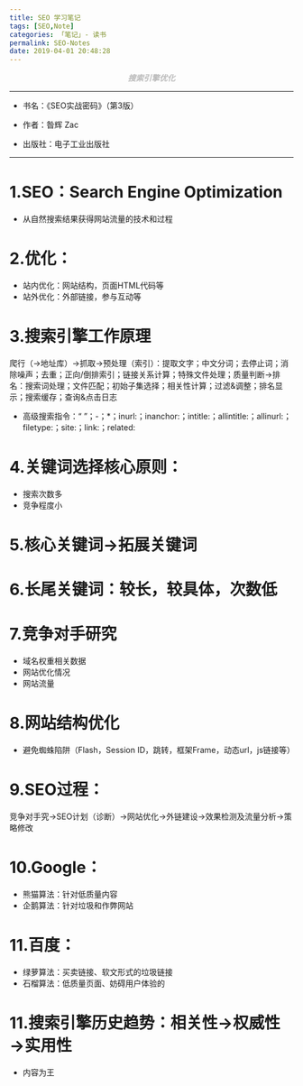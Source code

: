 ```yaml
---
title: SEO 学习笔记
tags: [SEO,Note]
categories: 「笔记」- 读书
permalink: SEO-Notes
date: 2019-04-01 20:48:28
---
```

<center> <font color="#bababa">

***搜索引擎优化***

</font> </center>
<!--more-->

---

- 书名：《SEO实战密码》（第3版）

- 作者：昝辉 Zac

- 出版社：电子工业出版社

---


# 1.SEO：Search Engine Optimization

- 从自然搜索结果获得网站流量的技术和过程

# 2.优化：

- 站内优化：网站结构，页面HTML代码等
- 站外优化：外部链接，参与互动等

# 3.搜索引擎工作原理  

爬行（→地址库）→抓取→预处理（索引）：提取文字；中文分词；去停止词；消除噪声；去重；正向/倒排索引；链接关系计算；特殊文件处理；质量判断→排名：搜索词处理；文件匹配；初始子集选择；相关性计算；过滤&调整；排名显示；搜索缓存；查询&点击日志

- 高级搜索指令：“ ”；-；*；inurl:；inanchor:；intitle:；allintitle:；allinurl:；filetype:；site:；link:；related:

# 4.关键词选择核心原则：

- 搜索次数多
- 竞争程度小

# 5.核心关键词→拓展关键词

# 6.长尾关键词：较长，较具体，次数低

# 7.竞争对手研究

- 域名权重相关数据
- 网站优化情况
- 网站流量

# 8.网站结构优化

- 避免蜘蛛陷阱（Flash，Session ID，跳转，框架Frame，动态url，js链接等）

# 9.SEO过程：  

竞争对手究→SEO计划（诊断）→网站优化→外链建设→效果检测及流量分析→策略修改

# 10.Google：

- 熊猫算法：针对低质量内容
- 企鹅算法：针对垃圾和作弊网站

# 11.百度：

- 绿萝算法：买卖链接、软文形式的垃圾链接
- 石榴算法：低质量页面、妨碍用户体验的

# 11.搜索引擎历史趋势：相关性→权威性→实用性

- 内容为王
